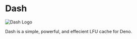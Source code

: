 # Dash

![Dash Logo](https://owo.sh/9dSFHHc.png)

Dash is a simple, powerful, and effecient LFU cache for Deno.
